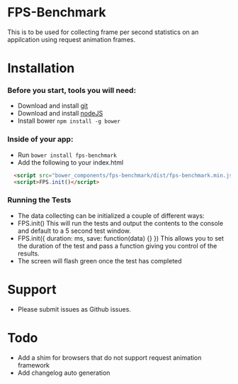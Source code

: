 # FPS-Benchmark
This is to be used for collecting frame per second statistics on an appilcation using request animation frames.
 
# Installation
### Before you start, tools you will need:
* Download and install [git](http://git-scm.com/downloads)
* Download and install [nodeJS](http://nodejs.org/download/)
* Install bower `npm install -g bower`

### Inside of your app:
* Run `bower install fps-benchmark`
* Add the following to your index.html

```html
  <script src="bower_components/fps-benchmark/dist/fps-benchmark.min.js"></script>
  <script>FPS.init()</script>
```

### Running the Tests
* The data collecting can be initialized a couple of different ways:
* FPS.init() This will run the tests and output the contents to the console and default to a 5 second test window.
* FPS.init({ duration: ms, save: function(data) {} }) This allows you to set the duration of the test and pass a function giving you control of the results.
* The screen will flash green once the test has completed

# Support
* Please submit issues as Github issues.  

# Todo
* Add a shim for browsers that do not support request animation framework
* Add changelog auto generation
